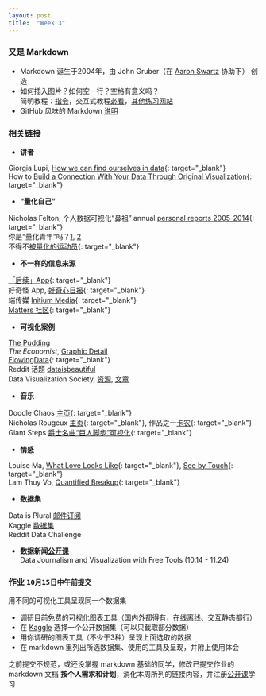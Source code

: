 ```yaml
---
layout: post
title:  "Week 3"
---
```


### 又是 Markdown
- Markdown 诞生于2004年，由 John Gruber（在 [Aaron Swartz][AZ] 协助下） 创造
- 如何插入图片？如何空一行？空格有意义吗？  
简明教程：[指令](https://commonmark.org/help/)，交互式教程[必看](https://commonmark.org/help/tutorial/)，[其他练习网站](https://daringfireball.net/projects/markdown/dingus)
- GitHub 风味的 Markdown [说明](https://github.github.com/gfm/)
  
### 相关链接

- **讲者**

Giorgia Lupi, [How we can find ourselves in data](https://www.ted.com/talks/giorgia_lupi_how_we_can_find_ourselves_in_data "TED: How we can find ourselves in data"){: target="_blank"}  
How to [Build a Connection With Your Data Through Original Visualization](https://dataviztoday.com/shownotes/28 "Dataviz Today: How to Build a Connection With Your Data Through Original Visualization"){: target="_blank"}

- **“量化自己”**

Nicholas Felton, 个人数据可视化“鼻祖” annual [personal reports 2005-2014](http://feltron.com/index.html){: target="_blank"}  
你是“量化青年”吗？[1](http://www.qdaily.com/articles/31671.html "好奇心日报"), [2](http://notch.qdaily.com/mobile/posts/4878.html)  
不得不[被量化的运动员](http://www.qdaily.com/articles/38283.html){: target="_blank"}

- **不一样的信息来源**

[「后续」App](https://www.weibo.com/p/1005056581210531 "「后续」微博"){: target="_blank"}  
好奇怪 App, [好奇心日报](http://www.qdaily.com/articles/64091.html){: target="_blank"}  
端传媒 [Initium Media](https://theinitium.com/){: target="_blank"}  
[Matters 社区](https://matters.news/){: target="_blank"}

- **可视化案例**

[The Pudding](https://pudding.cool/)  
*The Economist*, [Graphic Detail](https://www.economist.com/graphic-detail/)  
[FlowingData](http:www.flowingdata.com){: target="_blank"}  
Reddit 话题 [dataisbeautiful](https://www.reddit.com/r/dataisbeautiful/)  
Data Visualization Society, [资源](https://www.datavisualizationsociety.com/ "Data Visualization Society"), [文章](https://medium.com/nightingale "Medium articles")

- **音乐**

Doodle Chaos [主页](https://www.youtube.com/user/DoodleChaos/videos "Doodle Chaos"){: target="_blank"}  
Nicholas Rougeux [主页](https://www.youtube.com/channel/UCRQH9-hWxELNCv47z2O5nfg){: target="_blank"}, 作品之一[卡农](https://www.youtube.com/watch?v=DxkpN4PUOzA){: target="_blank"}  
Giant Steps [爵士名曲“巨人脚步”可视化](https://www.youtube.com/watch?v=rh6WTAHKYTc&list=WL&index=4&t=0s){: target="_blank"}

- **情感**

Louise Ma, [What Love Looks Like](https://vimeo.com/70813009 "What love looks like"){: target="_blank"}, [See by Touch](https://love.seebytouch.com/archive/filter-by/photo/tagged/love "Louise Ma, seebytouch.com"){: target="_blank"}  
Lam Thuy Vo, [Quantified Breakup](https://quantifiedbreakup.tumblr.com/page/2 "Quantified Breakup"){: target="_blank"}

- **数据集**

Data is Plural [邮件订阅](https://tinyletter.com/data-is-plural/archive)  
Kaggle [数据集](https://www.kaggle.com/datasets)  
Reddit Data Challenge
  
- **数据新闻[公开课](https://journalismcourses.org/DATA0819.html)**  
Data Journalism and Visualization with Free Tools (10.14 - 11.24)

### 作业 `10月15日中午前提交`

用不同的可视化工具呈现同一个数据集
- 调研目前免费的可视化图表工具（国内外都得有，在线离线、交互静态都行）
- 在 [Kaggle](https://www.kaggle.com/datasets) 选择一个公开数据集（可以只截取部分数据）
- 用你调研的图表工具（不少于3种）呈现上面选取的数据
- 在 markdown 里列出所选数据集、使用的工具及呈现，并附上使用体会
  
之前提交不规范，或还没掌握 markdown 基础的同学，修改已提交作业的 markdown 文档
**按个人需求和计划**，消化本周所列的链接内容，并注册[公开课](https://journalismcourses.org/DATA0819.html)学习

[AZ]: https://movie.douban.com/subject/25785114/ "The Internet's Own Boy"
